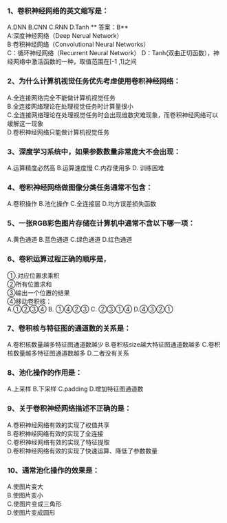 ### 1、卷积神经网络的英文缩写是：  
 A.DNN B.CNN C.RNN D.Tanh
** 答案：B**  
A:深度神经网络（Deep Nerual Network）  
B:卷积神经网络（Convolutional Neural Networks）  
C：循环神经网络（Recurrent Neural Network）
D：Tanh(双曲正切函数），神经网络中激活函数的一种，取值范围在[-1 ,1]之间
    
### 2、为什么计算机视觉任务优先考虑使用卷积神经网络：  
A.全连接网络完全不能做计算机视觉任务   
B.全连接网络理论在处理视觉任务时计算量很小  
C.全连接网络理论在处理视觉任务时会出现维数灾难现象，而卷积神经网络可以缓解这一现象  
D.卷积神经网络只能做计算机视觉任务  

### 3、深度学习系统中，如果参数数量非常庞大不会出现：
A.运算精度必然高 B.运算速度慢 C.内存使用多 D. 训练困难  

### 4、卷积神经网络做图像分类任务通常不包含：  
A.卷积操作 B.池化操作 C.全连接层 D.均方误差损失函数
### 5、一张RGB彩色图片存储在计算机中通常不含以下哪一项：  
A.黄色通道 B.蓝色通道 C.绿色通道 D.红色通道  
### 6、卷积运算过程正确的顺序是，  
①.对应位置求乘积   
②所有位置求和   
③输出一个位置的结果   
④移动卷积核：  
A.①②③④ B. ①④②③ C. ②③①④ D.④③②①  
### 7、卷积核与特征图的通道数的关系是：   
A.卷积核数量越多特征图通道数越少 B.卷积核size越大特征图通道数越多 C.卷积核数量越多特征图通道数越多 D.二者没有关系  
### 8、池化操作的作用是：  
A.上采样 B.下采样 C.padding D.增加特征图通道数  
### 9、关于卷积神经网络描述不正确的是：  
A.卷积神经网络有效的实现了权值共享  
B.卷积神经网络有效的实现了全连接  
C.卷积神经网络有效的实现了特征提取   
D.卷积神经网络有效的实现了快速运算、降低了参数数量  
### 10、通常池化操作的效果是：   
A.使图片变大  
B.使图片变小  
C.使图片变成三角形   
D.使图片变成圆形  


